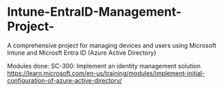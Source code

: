 # Intune-EntraID-Management-Project-
A comprehensive project for managing devices and users using Microsoft Intune and Microsft Entra ID (Azure Active Directory)

Modules done:
SC-300: Implement an identity management solution
https://learn.microsoft.com/en-us/training/modules/implement-initial-configuration-of-azure-active-directory/

